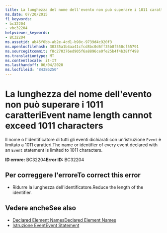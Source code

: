 ```yaml
---
title: La lunghezza del nome dell'evento non può superare i 1011 caratteri
ms.date: 07/20/2015
f1_keywords:
- bc32204
- vbc32204
helpviewer_keywords:
- BC32204
ms.assetid: ab45f0bb-ab2e-4cd1-b98c-9739d4c920f3
ms.openlocfilehash: 30335a1b4aa41cfcd8bc0d6ff35b8f550cf55791
ms.sourcegitcommit: f8c270376ed905f6a8896ce0fe25b4f4b38ff498
ms.translationtype: MT
ms.contentlocale: it-IT
ms.lasthandoff: 06/04/2020
ms.locfileid: "84386250"
---
```

# <a name="event-name-length-cannot-exceed-1011-characters"></a><span data-ttu-id="9360e-102">La lunghezza del nome dell'evento non può superare i 1011 caratteri</span><span class="sxs-lookup"><span data-stu-id="9360e-102">Event name length cannot exceed 1011 characters</span></span>
<span data-ttu-id="9360e-103">Il nome o l'identificatore di tutti gli eventi dichiarati con un'istruzione `Event` è limitato a 1011 caratteri.</span><span class="sxs-lookup"><span data-stu-id="9360e-103">The name or identifier of every event declared with an `Event` statement is limited to 1011 characters.</span></span>  
  
 <span data-ttu-id="9360e-104">**ID errore:** BC32204</span><span class="sxs-lookup"><span data-stu-id="9360e-104">**Error ID:** BC32204</span></span>  
  
## <a name="to-correct-this-error"></a><span data-ttu-id="9360e-105">Per correggere l'errore</span><span class="sxs-lookup"><span data-stu-id="9360e-105">To correct this error</span></span>  
  
- <span data-ttu-id="9360e-106">Ridurre la lunghezza dell'identificatore.</span><span class="sxs-lookup"><span data-stu-id="9360e-106">Reduce the length of the identifier.</span></span>  
  
## <a name="see-also"></a><span data-ttu-id="9360e-107">Vedere anche</span><span class="sxs-lookup"><span data-stu-id="9360e-107">See also</span></span>

- [<span data-ttu-id="9360e-108">Declared Element Names</span><span class="sxs-lookup"><span data-stu-id="9360e-108">Declared Element Names</span></span>](../programming-guide/language-features/declared-elements/declared-element-names.md)
- [<span data-ttu-id="9360e-109">Istruzione Event</span><span class="sxs-lookup"><span data-stu-id="9360e-109">Event Statement</span></span>](../language-reference/statements/event-statement.md)

